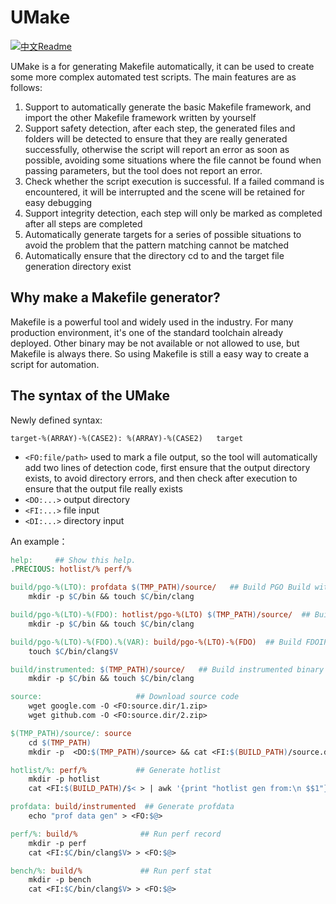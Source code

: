 # UMake

[![中文Readme](https://img.shields.io/badge/%E4%B8%AD%E6%96%87-Readme-blue)](./README.md)

UMake is a for generating Makefile automatically, it can be used to create some more complex automated test scripts. The main features are as follows:

1. Support to automatically generate the basic Makefile framework, and import the other Makefile framework written by yourself
2. Support safety detection, after each step, the generated files and folders will be detected to ensure that they are really generated successfully, otherwise the script will report an error as soon as possible, avoiding some situations where the file cannot be found when passing parameters, but the tool does not report an error.
3. Check whether the script execution is successful. If a failed command is encountered, it will be interrupted and the scene will be retained for easy debugging
4. Support integrity detection, each step will only be marked as completed after all steps are completed
5. Automatically generate targets for a series of possible situations to avoid the problem that the pattern matching cannot be matched
6. Automatically ensure that the directory cd to and the target file generation directory exist

## Why make a Makefile generator?

Makefile is a powerful tool and widely used in the industry. For many production environment, it's one of the standard toolchain already deployed. Other binary may be not available or not allowed to use, but Makefile is always there. So using Makefile is still a easy way to create a script for automation.


## The syntax of the UMake

Newly defined syntax:
```
target-%(ARRAY)-%(CASE2): %(ARRAY)-%(CASE2)   target
```

- `<FO:file/path>` used to mark a file output, so the tool will automatically add two lines of detection code, first ensure that the output directory exists, to avoid directory errors, and then check after execution to ensure that the output file really exists
- `<DO:...>` output directory
- `<FI:...>` file input
- `<DI:...>` directory input

An example：

```makefile
help:     ## Show this help.
.PRECIOUS: hotlist/% perf/%

build/pgo-%(LTO): profdata $(TMP_PATH)/source/   ## Build PGO Build with FullLTO
	mkdir -p $C/bin && touch $C/bin/clang

build/pgo-%(LTO)-%(FDO): hotlist/pgo-%(LTO) $(TMP_PATH)/source/  ## Build PGO-LTO FDOIPRA versions
	mkdir -p $C/bin && touch $C/bin/clang 

build/pgo-%(LTO)-%(FDO).%(VAR): build/pgo-%(LTO)-%(FDO)  ## Build FDOIPRA variant versions
	touch $C/bin/clang$V

build/instrumented: $(TMP_PATH)/source/   ## Build instrumented binary
	mkdir -p $C/bin && touch $C/bin/clang

source:  					## Download source code
	wget google.com -O <FO:source.dir/1.zip>
	wget github.com -O <FO:source.dir/2.zip>

$(TMP_PATH)/source/: source   
	cd $(TMP_PATH)
	mkdir -p  <DO:$(TMP_PATH)/source> && cat <FI:$(BUILD_PATH)/source.dir/1.zip> > $(TMP_PATH)/source/1.c

hotlist/%: perf/%  			## Generate hotlist
	mkdir -p hotlist
	cat <FI:$(BUILD_PATH)/$< > | awk '{print "hotlist gen from:\n $$1"}' > <FO:$@>

profdata: build/instrumented  ## Generate profdata
	echo "prof data gen" > <FO:$@>

perf/%: build/%              ## Run perf record
	mkdir -p perf
	cat <FI:$C/bin/clang$V> > <FO:$@>

bench/%: build/%             ## Run perf stat
	mkdir -p bench
	cat <FI:$C/bin/clang$V> > <FO:$@>  
```

